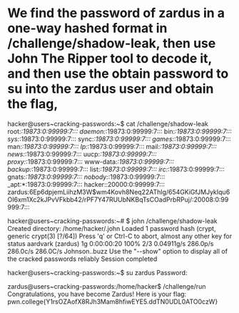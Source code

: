 # We find the password of zardus in a one-way hashed format in /challenge/shadow-leak, then use John The Ripper tool to decode it, and then use the obtain password to su into the zardus user and obtain the flag,

hacker@users~cracking-passwords:~$ cat /challenge/shadow-leak
root:*:19873:0:99999:7:::
daemon:*:19873:0:99999:7:::
bin:*:19873:0:99999:7:::
sys:*:19873:0:99999:7:::
sync:*:19873:0:99999:7:::
games:*:19873:0:99999:7:::
man:*:19873:0:99999:7:::
lp:*:19873:0:99999:7:::
mail:*:19873:0:99999:7:::
news:*:19873:0:99999:7:::
uucp:*:19873:0:99999:7:::
proxy:*:19873:0:99999:7:::
www-data:*:19873:0:99999:7:::
backup:*:19873:0:99999:7:::
list:*:19873:0:99999:7:::
irc:*:19873:0:99999:7:::
gnats:*:19873:0:99999:7:::
nobody:*:19873:0:99999:7:::
_apt:*:19873:0:99999:7:::
hacker::20000:0:99999:7:::
zardus:$6$Ep6dpjemLiihzM3W$wm4Kovh8Neq22AThlg/654GKiGfJMJykIqu6OI6xm1Xc2kJPvVFkbb42/rPF7Y47RUUbNKBqTsCOadPrbRPuj/:20008:0:99999:7:::


hacker@users~cracking-passwords:~# $ john /challenge/shadow-leak
Created directory: /home/hacker/.john
Loaded 1 password hash (crypt, generic crypt(3) [?/64])
Press 'q' or Ctrl-C to abort, almost any other key for status
aardvark         (zardus)
1g 0:00:00:20 100% 2/3 0.04911g/s 286.0p/s 286.0c/s 286.0C/s Johnson..buzz
Use the "--show" option to display all of the cracked passwords reliably
Session completed

hacker@users~cracking-passwords:~$ su zardus
Password: 

zardus@users~cracking-passwords:/home/hacker$ /challenge/run
Congratulations, you have become Zardus! Here is your flag:
pwn.college{Y1rsOZAofX8RJh3Mam8hfiwEYE5.ddTN0UDL0ATO0czW}
